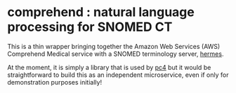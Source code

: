 # comprehend : natural language processing for SNOMED CT

This is a thin wrapper bringing together the Amazon Web Services (AWS) Comprehend Medical 
service with a SNOMED terminology server, [hermes](https://github.com/wardle/hermes).

At the moment, it is simply a library that is used by [pc4](https://github.com/wardle/pc4) but
it would be straightforward to build this as an independent microservice, even
if only for demonstration purposes initially!